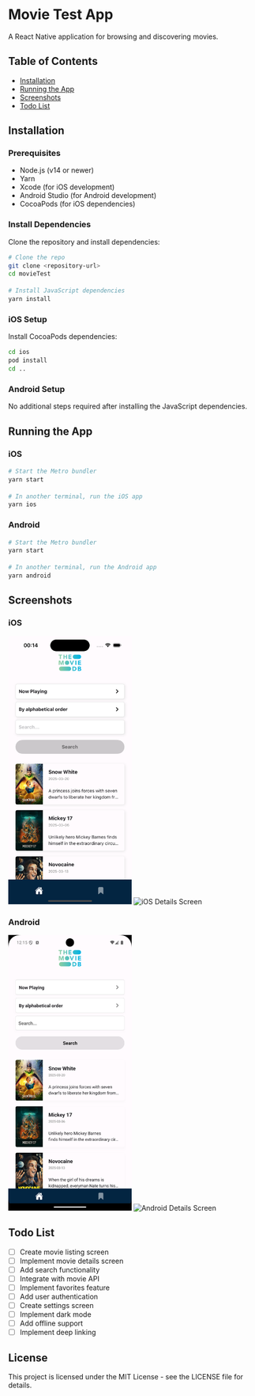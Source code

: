 # Movie Test App

A React Native application for browsing and discovering movies.

## Table of Contents

- [Installation](#installation)
- [Running the App](#running-the-app)
- [Screenshots](#screenshots)
- [Todo List](#todo-list)

## Installation

### Prerequisites

- Node.js (v14 or newer)
- Yarn
- Xcode (for iOS development)
- Android Studio (for Android development)
- CocoaPods (for iOS dependencies)

### Install Dependencies

Clone the repository and install dependencies:

```bash
# Clone the repo
git clone <repository-url>
cd movieTest

# Install JavaScript dependencies
yarn install
```

### iOS Setup

Install CocoaPods dependencies:

```bash
cd ios
pod install
cd ..
```

### Android Setup

No additional steps required after installing the JavaScript dependencies.

## Running the App

### iOS

```bash
# Start the Metro bundler
yarn start

# In another terminal, run the iOS app
yarn ios
```

### Android

```bash
# Start the Metro bundler
yarn start

# In another terminal, run the Android app
yarn android
```

## Screenshots

### iOS

<img src="screenshots/ios-home.png" width="250" alt="iOS Home Screen">
<img src="screenshots/ios-details.png" width="250" alt="iOS Details Screen">

### Android

<img src="screenshots/android-home.png" width="250" alt="Android Home Screen">
<img src="screenshots/android-details.png" width="250" alt="Android Details Screen">

## Todo List

- [ ] Create movie listing screen
- [ ] Implement movie details screen
- [ ] Add search functionality
- [ ] Integrate with movie API
- [ ] Implement favorites feature
- [ ] Add user authentication
- [ ] Create settings screen
- [ ] Implement dark mode
- [ ] Add offline support
- [ ] Implement deep linking

## License

This project is licensed under the MIT License - see the LICENSE file for details.

